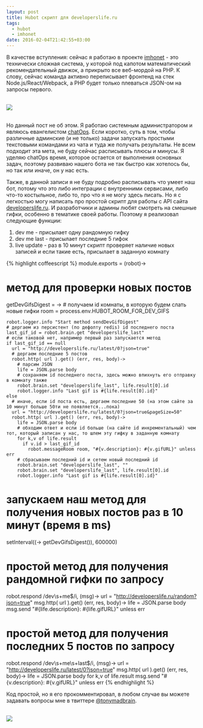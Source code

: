 ```yaml
---
layout: post
title: Hubot скрипт для developerslife.ru
tags:
  - hubot
  - imhonet
date: 2016-02-04T21:42:55+03:00
---
```


В качестве вступления: сейчас я работаю в проекте <a href="http://imhonet.ru/" target="_blank">imhonet</a> - это технически сложная система, у которой под капотом математический рекомендательный движок, а прикрыто все веб-мордой на PHP. К слову, сейчас команда активно переписывает фронтенд на стек Node.js/React/Webpack, а PHP будет только плеваться JSON-ом на запросы первого.

<br>
<img src="https://farm2.staticflickr.com/1624/24190718014_35b17690c8_o.jpg">
<br>
<br>

Но данный пост не об этом. Я работаю системным администратором и являюсь евангелистом <a href="https://speakerdeck.com/jnewland/chatops-at-github" target="_blank">chatOps</a>. Если коротко, суть в том, чтобы различные админские (и не только) задачи запускать простыми текстовыми командами из чата и туда же получать результаты. Не всем подходит эта мета, не буду сейчас расписывать плюсы и минусы. Я уделяю chatOps время, которое остается от выполнения основных задач, поэтому развиваю нашего бота не так быстро как хотелось бы, но так или иначе, он у нас есть.

Также, в данной записи я не буду подробно расписывать что умеет наш бот, потому что это либо интеграции с внутренними сервисами, либо что-то костыльное, либо то, про что я не могу здесь писать. Но я с легкостью могу написать про простой скрипт для работы с API сайта <a href="http://developerslife.ru/" target="_blank">developerslife.ru</a>. И разработчики и админы любят смотреть на смешные гифки, особенно в тематике своей работы. Поэтому я реализовал следующие функции:

1. dev me - присылает одну рандомную гифку
2. dev me last - присылает последние 5 гифок
3. live update - раз в 10 минут скрипт проверяет наличие новых записей и если такие есть, присылает в заданную комнату

{% highlight coffeescript %}
module.exports = (robot)->

  # метод для проверки новых постов
  getDevGifsDigest = ->
    # получаем id комнаты, в которую будем слать новые гифки
    room = process.env.HUBOT_ROOM_FOR_DEV_GIFS

    robot.logger.info "Start method sendDevGifDigest"
    # дергаем из персистент (по дефолту redis) id последнего поста
    last_gif_id = robot.brain.get "developerslife_last"
    # если таковой нет, например первый раз запускается метод
    if last_gif_id == null
      url = "http://developerslife.ru/latest/0?json=true"
      # дергаем последние 5 постов
      robot.http( url ).get() (err, res, body)->
        # парсим JSON
        life = JSON.parse body
        # сохраняем id последнего поста, здесь можно впихнуть его отправку в комнату также
        robot.brain.set "developerslife_last", life.result[0].id
        robot.logger.info "Last gif is #{life.result[0].id}"
    else
      # иначе, если id поста есть, дергаем последние 50 (на этом сайте за 10 минут больше 50ти не появляется...пока)
      url = "http://developerslife.ru/latest/0?json=true&pageSize=50"
      robot.http( url ).get() (err, res, body)->
        life = JSON.parse body
        # обходим ответ и если id больше (на сайте id инкрементальный) чем тот, который записан у нас, то шлем эту гифку в заданную комнату
        for k,v of life.result
          if v.id > last_gif_id
            robot.messageRoom room, "#{v.description}: #{v.gifURL}" unless err
        # сбрасываем последний id и сетем новый последний id
        robot.brain.set "developerslife_last", ""
        robot.brain.set "developerslife_last", life.result[0].id
        robot.logger.info "Last gif is #{life.result[0].id}"

  # запускаем наш метод для получения новых постов раз в 10 минут (время в ms)
  setInterval((-> getDevGifsDigest()), 600000)

  # простой метод для получения рандомной гифки по запросу
  robot.respond /dev\s+me$/i, (msg)->
    url = "http://developerslife.ru/random?json=true"
    msg.http( url ).get() (err, res, body)->
      life = JSON.parse body
      msg.send "#{life.description}: #{life.gifURL}" unless err

  # простой метод для получения последних 5 постов по запросу
  robot.respond /dev\s+me\s+last$/i, (msg)->
    url = "http://developerslife.ru/latest/0?json=true"
    msg.http( url ).get() (err, res, body)->
      life = JSON.parse body
      for k,v of life.result
        msg.send "#{v.description}: #{v.gifURL}" unless err
{% endhighlight %}

Код простой, но я его прокомментировал, в любом случае вы можете задавать вопросы мне в твиттере <a href="https://twitter.com/tonymadbrain" target="_blank">@tonymadbrain</a>.

<br>
<img src="https://farm2.staticflickr.com/1561/24523370100_50e5128c91_o.jpg">
<br>

